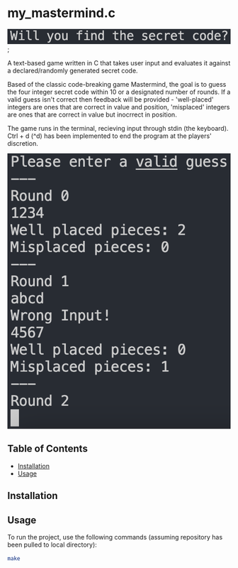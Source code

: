 # my_mastermind.c

![Alt Text - "Will you find the secret code?" The opening line of the game](./screenshots/Screenshot_1.png);

A text-based game written in C that takes user input and evaluates it against a declared/randomly generated secret code. 

Based of the classic code-breaking game Mastermind, the goal is to guess the four integer secret code within 10 or a designated number of rounds. If a valid guess isn't correct then feedback will be provided - 'well-placed' integers are ones that are correct in value and position, 'misplaced' integers are ones that are correct in value but inocrrect in position.

The game runs in the terminal, recieving input through stdin (the keyboard). Ctrl + d (^d) has been implemented to end the program at the players' discretion. 

![Alt Text - A screenshot of the game running, specifically the text prompts in the terminal](./screenshots/Screenshot_2.png)

## Table of Contents
- [Installation](#installation)
- [Usage](#usage)

## Installation

## Usage

To run the project, use the following commands (assuming repository has been pulled to local directory):

```bash
make
```